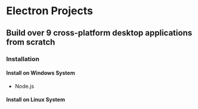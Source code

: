 # Electron Projects

## Build over 9 cross-platform desktop applications from scratch

### Installation

#### Install on Windows System

- Node.js

#### Install on Linux System
